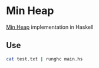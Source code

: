 # Min Heap

[Min Heap](https://en.wikipedia.org/wiki/Binary_heap) implementation in Haskell

## Use
```bash
cat test.txt | runghc main.hs
```
